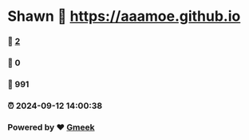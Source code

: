 # Shawn :link: https://aaamoe.github.io 
### :page_facing_up: [2](https://iishawn.github.io/tag.html) 
### :speech_balloon: 0 
### :hibiscus: 991 
### :alarm_clock: 2024-09-12 14:00:38 
### Powered by :heart: [Gmeek](https://github.com/Meekdai/Gmeek)
